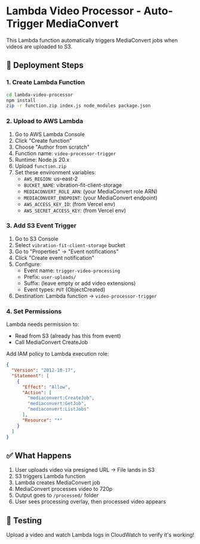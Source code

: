 # Lambda Video Processor - Auto-Trigger MediaConvert

This Lambda function automatically triggers MediaConvert jobs when videos are uploaded to S3.

## 🚀 Deployment Steps

### 1. Create Lambda Function
```bash
cd lambda-video-processor
npm install
zip -r function.zip index.js node_modules package.json
```

### 2. Upload to AWS Lambda
1. Go to AWS Lambda Console
2. Click "Create function"
3. Choose "Author from scratch"
4. Function name: `video-processor-trigger`
5. Runtime: Node.js 20.x
6. Upload `function.zip`
7. Set these environment variables:
   - `AWS_REGION`: us-east-2
   - `BUCKET_NAME`: vibration-fit-client-storage
   - `MEDIACONVERT_ROLE_ARN`: (your MediaConvert role ARN)
   - `MEDIACONVERT_ENDPOINT`: (your MediaConvert endpoint)
   - `AWS_ACCESS_KEY_ID`: (from Vercel env)
   - `AWS_SECRET_ACCESS_KEY`: (from Vercel env)

### 3. Add S3 Event Trigger
1. Go to S3 Console
2. Select `vibration-fit-client-storage` bucket
3. Go to "Properties" → "Event notifications"
4. Click "Create event notification"
5. Configure:
   - Event name: `trigger-video-processing`
   - Prefix: `user-uploads/`
   - Suffix: (leave empty or add video extensions)
   - Event types: `PUT` (ObjectCreated)
6. Destination: Lambda function → `video-processor-trigger`

### 4. Set Permissions
Lambda needs permission to:
- Read from S3 (already has this from event)
- Call MediaConvert CreateJob

Add IAM policy to Lambda execution role:
```json
{
  "Version": "2012-10-17",
  "Statement": [
    {
      "Effect": "Allow",
      "Action": [
        "mediaconvert:CreateJob",
        "mediaconvert:GetJob",
        "mediaconvert:ListJobs"
      ],
      "Resource": "*"
    }
  ]
}
```

## ✅ What Happens

1. User uploads video via presigned URL → File lands in S3
2. S3 triggers Lambda function
3. Lambda creates MediaConvert job
4. MediaConvert processes video to 720p
5. Output goes to `/processed/` folder
6. User sees processing overlay, then processed video appears

## 🧪 Testing

Upload a video and watch Lambda logs in CloudWatch to verify it's working!

